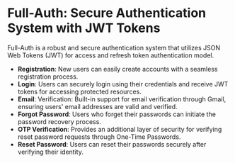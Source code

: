 # Full-Auth: Secure Authentication System with JWT Tokens

Full-Auth is a robust and secure authentication system that utilizes JSON Web Tokens (JWT) for access and refresh token authentication model.

* **Registration**: New users can easily create accounts with a seamless registration process.
* **Login**: Users can securely login using their credentials and receive JWT tokens for accessing protected resources.
* **Email**: Verification: Built-in support for email verification through Gmail, ensuring users' email addresses are valid and verified.
* **Forgot Password**: Users who forget their passwords can initiate the password recovery process.
* **OTP Verification**: Provides an additional layer of security for verifying reset password requests through One-Time Passwords.
* **Reset Password**: Users can reset their passwords securely after verifying their identity.



